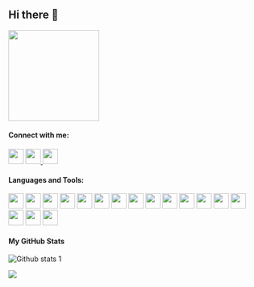 ## Hi there 👋

<!--
**berk00/berk00** is a ✨ _special_ ✨ repository because its `README.md` (this file) appears on your GitHub profile.

Here are some ideas to get you started:

- 🔭 I’m currently working on ...
- 🌱 I’m currently learning ...
- 👯 I’m looking to collaborate on ...
- 🤔 I’m looking for help with ...
- 💬 Ask me about ...
- 📫 How to reach me: ...
- 😄 Pronouns: ...
- ⚡ Fun fact: ...
-->


<img height="180" src="https://media0.giphy.com/media/toXKzaJP3WIgM/giphy.gif?cid=ecf05e47mhtw97qh3l1yfoj7nlt58c0actlh38nc7weyzj9m&rid=giphy.gif&ct=g"/>

#### Connect with me:



 <a href="https://www.behance.net/berkcanbaz"><img height="30" src="https://img.icons8.com/color/452/behance.png"/></a> <a href="https://www.linkedin.com/in/berk-canbaz-26ba43240/"><img height="30" src="https://img.icons8.com/color/452/linkedin.png"/>      </a><a href="https://www.youtube.com/channel/UCQ4UQxRk4Ck_OfqEd1Oir9w"><img height="30" src="https://cdn-icons-png.flaticon.com/512/1384/1384060.png"/></a>
 
 

 


#### Languages and Tools:


  <img height="30" src="https://img.icons8.com/color/452/c-sharp-logo.png"/> <img height="30" src="https://img.icons8.com/color/452/c-plus-plus-logo.png"/> <img height="30" src="https://img.icons8.com/color/344/visual-studio--v2.png"/> <img height="30" src="https://img.icons8.com/color/344/visual-studio-code-2019.png"/> <img height="30" src="https://img.icons8.com/color/452/javascript--v1.png"/> <img height="30" src="https://img.icons8.com/color/452/css3.png"/> <img height="30" src="https://img.icons8.com/color/344/html-5--v1.png"/> <img height="30" src="https://cdn-icons-png.flaticon.com/512/5968/5968332.png"/> <img height="30" src="https://img.icons8.com/color/452/java-coffee-cup-logo--v1.png"/> <img height="30" src="https://img.icons8.com/color/452/mysql-logo.png"/> <img height="30" src="https://img.icons8.com/color/452/google-firebase-console.png"/> <img height="30" src="https://img.icons8.com/color/452/microsoft-sql-server.png"/> <img height="30" src="https://img.icons8.com/color/452/unity.png"/> <img height="30" src="https://img.icons8.com/color/344/dart.png"/> <img height="30" src="https://img.icons8.com/color/452/flutter.png"/> <img height="30" src="https://cdn-icons-png.flaticon.com/512/5968/5968520.png"/> <img height="30" src="https://cdn-icons-png.flaticon.com/512/5968/5968525.png"/>



   





  
    
 



    


      
    



#### My GitHub Stats
![Github stats 1](https://github-readme-stats.vercel.app/api?username=berk00&show_icons=true&theme=github_dark) 

![](https://komarev.com/ghpvc/?username=berk00)

